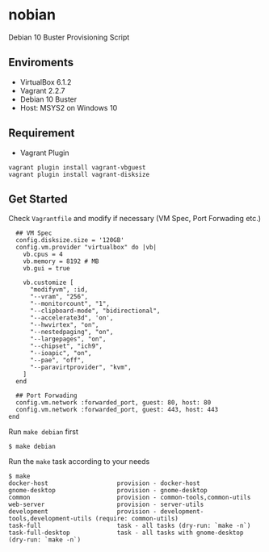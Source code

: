# nobian
Debian 10 Buster Provisioning Script

## Enviroments

* VirtualBox 6.1.2
* Vagrant 2.2.7
* Debian 10 Buster
* Host: MSYS2 on Windows 10

## Requirement

* Vagrant Plugin

```
vagrant plugin install vagrant-vbguest
vagrant plugin install vagrant-disksize
```

## Get Started

Check `Vagrantfile` and modify if necessary (VM Spec, Port Forwading etc.)

```
  ## VM Spec
  config.disksize.size = '120GB'
  config.vm.provider "virtualbox" do |vb|
    vb.cpus = 4
    vb.memory = 8192 # MB
    vb.gui = true

    vb.customize [
      "modifyvm", :id,
      "--vram", "256",
      "--monitorcount", "1",
      "--clipboard-mode", "bidirectional",
      "--accelerate3d", 'on',
      "--hwvirtex", "on",
      "--nestedpaging", "on",
      "--largepages", "on",
      "--chipset", "ich9",
      "--ioapic", "on",
      "--pae", "off",
      "--paravirtprovider", "kvm",
    ]
  end

  ## Port Forwading
  config.vm.network :forwarded_port, guest: 80, host: 80
  config.vm.network :forwarded_port, guest: 443, host: 443
end
```

Run `make debian` first

```
$ make debian
```

Run the `make` task according to your needs

```
$ make
docker-host                   provision - docker-host
gnome-desktop                 provision - gnome-desktop
common                        provision - common-tools,common-utils
web-server                    provision - server-utils
development                   provision - development-tools,development-utils (require: common-utils)
task-full                     task - all tasks (dry-run: `make -n`)
task-full-desktop             task - all tasks with gnome-desktop (dry-run: `make -n`)
```

